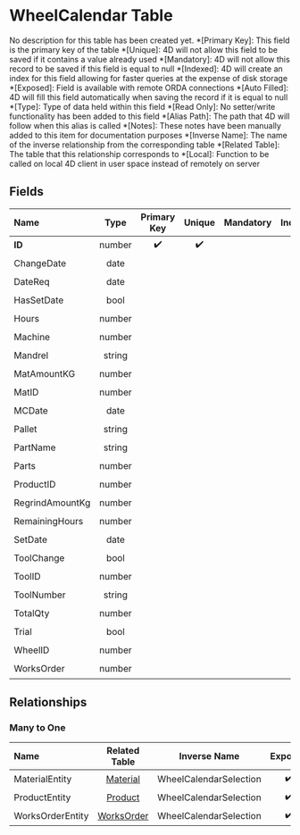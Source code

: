 ﻿# WheelCalendar Table
No description for this table has been created yet.
*[Primary Key]: This field is the primary key of the table
*[Unique]: 4D will not allow this field to be saved if it contains a value already used
*[Mandatory]: 4D will not allow this record to be saved if this field is equal to null
*[Indexed]: 4D will create an index for this field allowing for faster queries at the expense of disk storage
*[Exposed]: Field is available with remote ORDA connections
*[Auto Filled]: 4D will fill this field automatically when saving the record if it is equal to null
*[Type]: Type of data held within this field
*[Read Only]: No setter/write functionality has been added to this field
*[Alias Path]: The path that 4D will follow when this alias is called
*[Notes]: These notes have been manually added to this item for documentation purposes
*[Inverse Name]: The name of the inverse relationship from the corresponding table
*[Related Table]: The table that this relationship corresponds to
*[Local]: Function to be called on local 4D client in user space instead of remotely on server
## Fields

|Name|Type|Primary Key|Unique|Mandatory|Indexed|Exposed|Auto Filled|Notes|
|:---|:---:|:---:|:---:|:---:|:---:|:---:|:---:|:---:|
|**ID**|number|✔️|✔️||✔️|✔️|✔️||
|ChangeDate|date|||||✔️|||
|DateReq|date|||||✔️|||
|HasSetDate|bool|||||✔️|||
|Hours|number|||||✔️|||
|Machine|number||||✔️|✔️|||
|Mandrel|string|||||✔️|||
|MatAmountKG|number|||||✔️|||
|MatID|number||||✔️|✔️|||
|MCDate|date||||✔️|✔️|||
|Pallet|string|||||✔️|||
|PartName|string||||✔️|✔️|||
|Parts|number|||||✔️|||
|ProductID|number||||✔️|✔️|||
|RegrindAmountKg|number|||||✔️|||
|RemainingHours|number|||||✔️|||
|SetDate|date|||||✔️|||
|ToolChange|bool||||✔️|✔️|||
|ToolID|number||||✔️|✔️|||
|ToolNumber|string|||||✔️|||
|TotalQty|number|||||✔️|||
|Trial|bool|||||✔️|||
|WheelID|number||||✔️|✔️|||
|WorksOrder|number||||✔️|✔️|||
## Relationships
### Many to One

|Name|Related Table|Inverse Name|Exposed|Notes|
|:---|:---:|:---:|:---:|:---:|
|MaterialEntity|[Material](Material.md)|WheelCalendarSelection|✔️||
|ProductEntity|[Product](Product.md)|WheelCalendarSelection|✔️||
|WorksOrderEntity|[WorksOrder](WorksOrder.md)|WheelCalendarSelection|✔️||